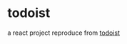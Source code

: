 # todoist

a react project reproduce from <a href='https://github.com/karlhadwen/todoist'>todoist</a>
